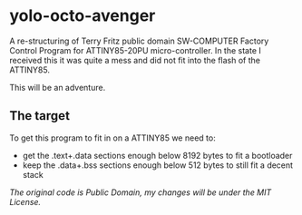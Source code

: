 yolo-octo-avenger
=================

A re-structuring of Terry Fritz public domain SW-COMPUTER Factory Control Program for ATTINY85-20PU micro-controller.
In the state I received this it was quite a mess and did not fit into the flash of the ATTINY85.

This will be an adventure.

The target
----------

To get this program to fit in on a ATTINY85 we need to:

- get the .text+.data sections enough below 8192 bytes to fit a bootloader
- keep the .data+.bss sections enough below 512 bytes to still fit a decent stack

*The original code is Public Domain, my changes will be under the MIT License.*

